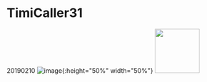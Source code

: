 # TimiCaller31
20190210
![image](https://github.com/eric84925/TimiCaller31/blob/master/207366.jpg){:height="50%" width="50%"}
<img src="https://github.com/eric84925/TimiCaller31/blob/master/207366.jpg" width="100" />
